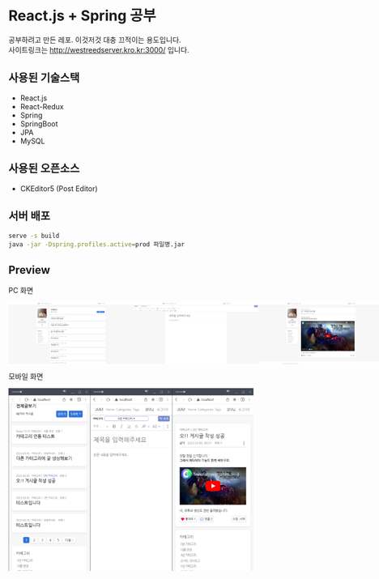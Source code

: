 # React.js + Spring 공부

공부하려고 만든 레포. 이것저것 대충 끄적이는 용도입니다. <br>
사이트링크는 http://westreedserver.kro.kr:3000/ 입니다. <br>

## 사용된 기술스택

* React.js
* React-Redux
* Spring
* SpringBoot
* JPA
* MySQL

## 사용된 오픈소스

* CKEditor5 (Post Editor)

## 서버 배포

```bash
serve -s build
java -jar -Dspring.profiles.active=prod 파일명.jar
```

## Preview

PC 화면
<div style="display:flex; flex-direction:row;">
  <img src="https://github.com/westreed/React-Spring-Blog/blob/main/img/PC-1.png" width="49%" height="49%" />
  <img src="https://github.com/westreed/React-Spring-Blog/blob/main/img/PC-2.png" width="49%" height="49%" />
  <img src="https://github.com/westreed/React-Spring-Blog/blob/main/img/PC-3.png" width="49%" height="49%" />
</div>


모바일 화면
<div style="display:flex; flex-direction:row;">
  <img src="https://github.com/westreed/React-Spring-Blog/blob/main/img/M-1.png" width="32%" height="32%" />
  <img src="https://github.com/westreed/React-Spring-Blog/blob/main/img/M-2.png" width="32%" height="32%" />
  <img src="https://github.com/westreed/React-Spring-Blog/blob/main/img/M-3.png" width="32%" height="32%" />
</div>
